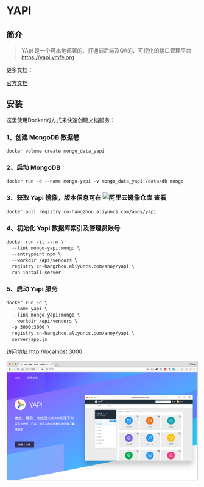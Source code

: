 YAPI
===

## 简介

> YApi 是一个可本地部署的、打通前后端及QA的、可视化的接口管理平台<https://yapi.ymfe.org>

更多文档：

[官方文档](https://yapi.ymfe.org/documents/index.html)

## 安装

这里使用Docker的方式来快速创建文档服务：

### 1、创建 MongoDB 数据卷

```shell
docker volume create mongo_data_yapi
```

### 2、启动 MongoDB

```shell
docker run -d --name mongo-yapi -v mongo_data_yapi:/data/db mongo
```

### 3、获取 Yapi 镜像，版本信息可在 ![阿里云镜像仓库](https://link.jianshu.com/?t=https%3A%2F%2Fdev.aliyun.com%2Fdetail.html%3Fspm%3D5176.1972343.2.26.I97LV8%26repoId%3D139034) 查看

```shell
docker pull registry.cn-hangzhou.aliyuncs.com/anoy/yapi
```

### 4、初始化 Yapi 数据库索引及管理员账号

```shell
docker run -it --rm \
  --link mongo-yapi:mongo \
  --entrypoint npm \
  --workdir /api/vendors \
  registry.cn-hangzhou.aliyuncs.com/anoy/yapi \
  run install-server
```

### 5、启动 Yapi 服务

```shell
docker run -d \
  --name yapi \
  --link mongo-yapi:mongo \
  --workdir /api/vendors \
  -p 3000:3000 \
  registry.cn-hangzhou.aliyuncs.com/anoy/yapi \
  server/app.js
```

访问地址 http://localhost:3000

![pic](img.resource/2018-04-27_11.36.png)